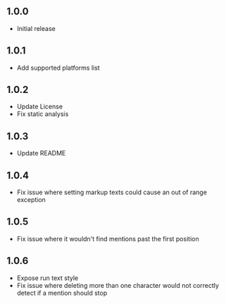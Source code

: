 ## 1.0.0
* Initial release

## 1.0.1
* Add supported platforms list

## 1.0.2
* Update License
* Fix static analysis

## 1.0.3
* Update README

## 1.0.4
* Fix issue where setting markup texts could cause an out of range exception

## 1.0.5
* Fix issue where it wouldn't find mentions past the first position

## 1.0.6
* Expose run text style
* Fix issue where deleting more than one character would not correctly detect if a mention should stop
